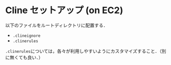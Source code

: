 # Cline セットアップ (on EC2)

以下のファイルをルートディレクトリに配置する．

- `.clineignore`
- `.clinerules`

`.clinerules`については，各々が利用しやすいようにカスタマイズすること．（別に無くても良い．）
